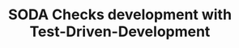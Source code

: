---
layout: './_layout/MarkdownPostLayout.astro'


title: SODA Checks development with Test-Driven-Development
publicationDate: "2023-07-06"
image: 
  url: /public/posts-covers/soda-checks.jpeg
  alt: "SODA Checks development with Test-Driven-Development"
tags: ["Data", "SODA", "Testing"]
url: https://leanmind.es/en/blog/soda-checks-development-with-test-driven-development/
---